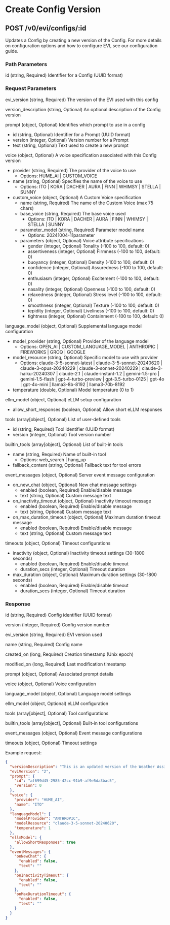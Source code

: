 # Create Config Version

## POST /v0/evi/configs/:id

Updates a Config by creating a new version of the Config. For more details on configuration options and how to configure EVI, see our configuration guide.

### Path Parameters

id (string, Required) Identifier for a Config (UUID format)

### Request Parameters

evi_version (string, Required) The version of the EVI used with this config

version_description (string, Optional) An optional description of the Config version

prompt (object, Optional) Identifies which prompt to use in a config
  * id (string, Optional) Identifier for a Prompt (UUID format)
  * version (integer, Optional) Version number for a Prompt
  * text (string, Optional) Text used to create a new prompt

voice (object, Optional) A voice specification associated with this Config version
  * provider (string, Required) The provider of the voice to use
    * Options: HUME_AI | CUSTOM_VOICE
  * name (string, Optional) Specifies the name of the voice to use
    * Options: ITO | KORA | DACHER | AURA | FINN | WHIMSY | STELLA | SUNNY
  * custom_voice (object, Optional) A Custom Voice specification
    * name (string, Required) The name of the Custom Voice (max 75 chars)
    * base_voice (string, Required) The base voice used
      * Options: ITO | KORA | DACHER | AURA | FINN | WHIMSY | STELLA | SUNNY
    * parameter_model (string, Required) Parameter model name
      * Options: 20241004-11parameter
    * parameters (object, Optional) Voice attribute specifications
      * gender (integer, Optional) Tonality (-100 to 100, default: 0)
      * assertiveness (integer, Optional) Firmness (-100 to 100, default: 0)
      * buoyancy (integer, Optional) Density (-100 to 100, default: 0)
      * confidence (integer, Optional) Assuredness (-100 to 100, default: 0)
      * enthusiasm (integer, Optional) Excitement (-100 to 100, default: 0)
      * nasality (integer, Optional) Openness (-100 to 100, default: 0)
      * relaxedness (integer, Optional) Stress level (-100 to 100, default: 0)
      * smoothness (integer, Optional) Texture (-100 to 100, default: 0)
      * tepidity (integer, Optional) Liveliness (-100 to 100, default: 0)
      * tightness (integer, Optional) Containment (-100 to 100, default: 0)

language_model (object, Optional) Supplemental language model configuration
  * model_provider (string, Optional) Provider of the language model
    * Options: OPEN_AI | CUSTOM_LANGUAGE_MODEL | ANTHROPIC | FIREWORKS | GROQ | GOOGLE
  * model_resource (string, Optional) Specific model to use with provider
    * Options: claude-3-5-sonnet-latest | claude-3-5-sonnet-20240620 | claude-3-opus-20240229 | claude-3-sonnet-20240229 | claude-3-haiku-20240307 | claude-2.1 | claude-instant-1.2 | gemini-1.5-pro | gemini-1.5-flash | gpt-4-turbo-preview | gpt-3.5-turbo-0125 | gpt-4o | gpt-4o-mini | llama3-8b-8192 | llama3-70b-8192
  * temperature (double, Optional) Model temperature (0 to 1)

ellm_model (object, Optional) eLLM setup configuration
  * allow_short_responses (boolean, Optional) Allow short eLLM responses

tools (array[object], Optional) List of user-defined tools
  * id (string, Required) Tool identifier (UUID format)
  * version (integer, Optional) Tool version number

builtin_tools (array[object], Optional) List of built-in tools
  * name (string, Required) Name of built-in tool
    * Options: web_search | hang_up
  * fallback_content (string, Optional) Fallback text for tool errors

event_messages (object, Optional) Server event message configuration
  * on_new_chat (object, Optional) New chat message settings
    * enabled (boolean, Required) Enable/disable message
    * text (string, Optional) Custom message text
  * on_inactivity_timeout (object, Optional) Inactivity timeout message
    * enabled (boolean, Required) Enable/disable message
    * text (string, Optional) Custom message text
  * on_max_duration_timeout (object, Optional) Maximum duration timeout message
    * enabled (boolean, Required) Enable/disable message
    * text (string, Optional) Custom message text

timeouts (object, Optional) Timeout configurations
  * inactivity (object, Optional) Inactivity timeout settings (30-1800 seconds)
    * enabled (boolean, Required) Enable/disable timeout
    * duration_secs (integer, Optional) Timeout duration
  * max_duration (object, Optional) Maximum duration settings (30-1800 seconds)
    * enabled (boolean, Required) Enable/disable timeout
    * duration_secs (integer, Optional) Timeout duration

### Response

id (string, Required) Config identifier (UUID format)

version (integer, Required) Config version number

evi_version (string, Required) EVI version used

name (string, Required) Config name

created_on (long, Required) Creation timestamp (Unix epoch)

modified_on (long, Required) Last modification timestamp

prompt (object, Optional) Associated prompt details

voice (object, Optional) Voice configuration

language_model (object, Optional) Language model settings

ellm_model (object, Optional) eLLM configuration

tools (array[object], Optional) Tool configurations

builtin_tools (array[object], Optional) Built-in tool configurations

event_messages (object, Optional) Event message configurations

timeouts (object, Optional) Timeout settings

Example request:

```json
{
  "versionDescription": "This is an updated version of the Weather Assistant Config.",
  "eviVersion": "2",
  "prompt": {
    "id": "af699d45-2985-42cc-91b9-af9e5da3bac5",
    "version": 0
  },
  "voice": {
    "provider": "HUME_AI",
    "name": "ITO"
  },
  "languageModel": {
    "modelProvider": "ANTHROPIC",
    "modelResource": "claude-3-5-sonnet-20240620",
    "temperature": 1
  },
  "ellmModel": {
    "allowShortResponses": true
  },
  "eventMessages": {
    "onNewChat": {
      "enabled": false,
      "text": ""
    },
    "onInactivityTimeout": {
      "enabled": false,
      "text": ""
    },
    "onMaxDurationTimeout": {
      "enabled": false,
      "text": ""
    }
  }
}